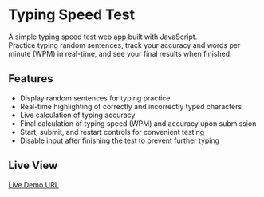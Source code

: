 # Typing Speed Test

A simple typing speed test web app built with JavaScript.  
Practice typing random sentences, track your accuracy and words per minute (WPM) in real-time, and see your final results when finished.


## Features

- Display random sentences for typing practice  
- Real-time highlighting of correctly and incorrectly typed characters  
- Live calculation of typing accuracy  
- Final calculation of typing speed (WPM) and accuracy upon submission  
- Start, submit, and restart controls for convenient testing  
- Disable input after finishing the test to prevent further typing  


## Live View
[Live Demo URL](https://skylaryhu.github.io/typing-speed-test/) 

